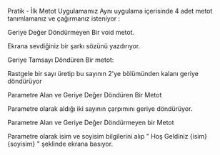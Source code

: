 Pratik - İlk Metot Uygulamamız
  Aynı uygulama içerisinde 4 adet metot tanımlamanız ve çağırmanız isteniyor :

Geriye Değer Döndürmeyen Bir void metot.

Ekrana sevdiğiniz bir şarkı sözünü yazdırıyor. 

Geriye Tamsayı Döndüren Bir metot:

Rastgele bir sayı üretip bu sayının 2'ye bölümünden kalanı geriye döndürüyor

Parametre Alan ve Geriye Değer Döndüren Bir Metot

Parametre olarak aldığı iki sayının çarpımını geriye döndürüyor.

Parametre Alan ve Geriye Değer Döndürmeyen bir Metot

Parametre olarak isim ve soyisim bilgilerini alıp " Hoş Geldiniz {isim} {soyisim} " şeklinde ekrana basıyor.
